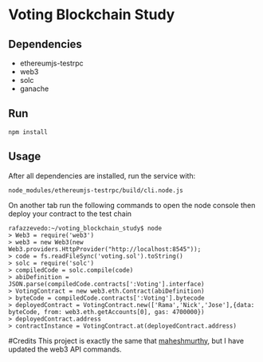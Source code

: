 # Voting Blockchain Study

## Dependencies

* ethereumjs-testrpc 
* web3
* solc
* ganache


## Run

````
npm install 
````

## Usage

After all dependencies are installed, run the service with:

````
node_modules/ethereumjs-testrpc/build/cli.node.js
````


On another tab run the following commands to open the node console then deploy your contract to the test chain

````
rafazzevedo:~/voting_blockchain_study$ node
> Web3 = require('web3')
> web3 = new Web3(new Web3.providers.HttpProvider("http://localhost:8545"));
> code = fs.readFileSync('voting.sol').toString()
> solc = require('solc')
> compiledCode = solc.compile(code)
> abiDefinition = JSON.parse(compiledCode.contracts[':Voting'].interface)
> VotingContract = new web3.eth.Contract(abiDefinition)
> byteCode = compiledCode.contracts[':Voting'].bytecode
> deployedContract = VotingContract.new(['Rama','Nick','Jose'],{data: byteCode, from: web3.eth.getAccounts[0], gas: 4700000})
> deployedContract.address
> contractInstance = VotingContract.at(deployedContract.address)
````


#Credits
This project is exactly the same that [maheshmurthy](https://medium.com/@mvmurthy/full-stack-hello-world-voting-ethereum-dapp-tutorial-part-1-40d2d0d807c2), but I have updated the web3 API commands.

